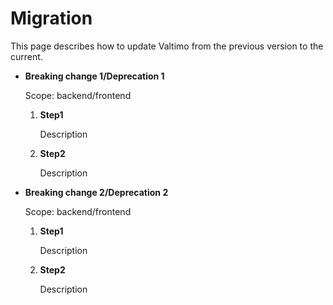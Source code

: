 # Migration

This page describes how to update Valtimo from the previous version to the current.

* **Breaking change 1/Deprecation 1**

  Scope: backend/frontend

  1. **Step1**

     Description
  2. **Step2**

     Description

* **Breaking change 2/Deprecation 2**

  Scope: backend/frontend

  1. **Step1**

      Description
  2. **Step2**

      Description
